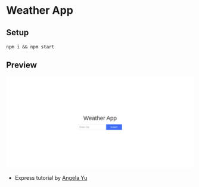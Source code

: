 # Weather App

## Setup

```
npm i && npm start
```

## Preview

![](https://github.com/ahampriyanshu/meta/raw/tutorials/tutorial/weather-ejs.gif?raw=true)

- Express tutorial by [Angela Yu](https://www.udemy.com/user/4b4368a3-b5c8-4529-aa65-2056ec31f37e/)
